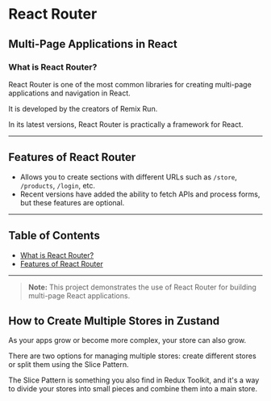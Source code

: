 
# React Router

## Multi-Page Applications in React

### What is React Router?

React Router is one of the most common libraries for creating multi-page applications and navigation in React.

It is developed by the creators of Remix Run.

In its latest versions, React Router is practically a framework for React.

---

## Features of React Router

- Allows you to create sections with different URLs such as `/store`, `/products`, `/login`, etc.
- Recent versions have added the ability to fetch APIs and process forms, but these features are optional.

---

## Table of Contents

- [What is React Router?](#what-is-react-router)
- [Features of React Router](#features-of-react-router)

---

> **Note:** This project demonstrates the use of React Router for building multi-page React applications.

## How to Create Multiple Stores in Zustand

As your apps grow or become more complex, your store can also grow.

There are two options for managing multiple stores: create different stores or split them using the Slice Pattern.

The Slice Pattern is something you also find in Redux Toolkit, and it's a way to divide your stores into small pieces and combine them into a main store.
